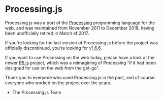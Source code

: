Processing.js
=============

Processing.js was a port of the [Processing](https://processing.org) programming language for the web, and was maintained from November 2011 to December 2018, having been unofficially retired in March of 2017.

If you're looking for the last version of Processing.js before the project was officially discontinued, you're looking for [v1.6.6](https://github.com/processing-js/processing-js/tree/v1.6.6).

If you want to use Processing on the web today, please have a look at the newer [P5.js](https://p5js.org) project, which was a reimagining of Processing "if it had been designed for use on the web from the get-go".

Thank you to everyone who used Processing.js in the past, and of course: everyone who worked on the project over the years.

- The Processing.js Team
